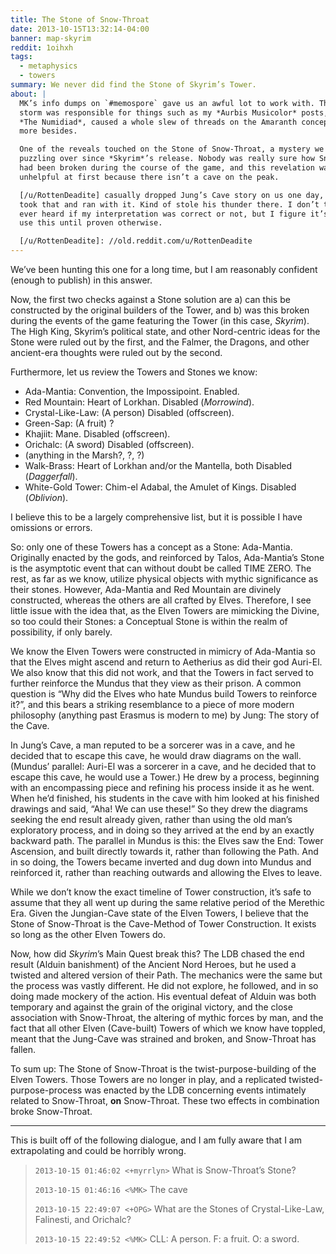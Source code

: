 ```yaml
---
title: The Stone of Snow-Throat
date: 2013-10-15T13:32:14-04:00
banner: map-skyrim
reddit: 1oihxh
tags:
  - metaphysics
  - towers
summary: We never did find the Stone of Skyrim’s Tower.
about: |
  MK’s info dumps on `#memospore` gave us an awful lot to work with. That little
  storm was responsible for things such as my *Aurbis Musicolor* posts, spurred
  *The Numidiad*, caused a whole slew of threads on the Amaranth concept, and
  more besides.

  One of the reveals touched on the Stone of Snow-Throat, a mystery we had been
  puzzling over since *Skyrim*’s release. Nobody was really sure how Snow-Throat
  had been broken during the course of the game, and this revelation was
  unhelpful at first because there isn’t a cave on the peak.

  [/u/RottenDeadite] casually dropped Jung’s Cave story on us one day, and I
  took that and ran with it. Kind of stole his thunder there. I don’t think we
  ever heard if my interpretation was correct or not, but I figure it’s safe to
  use this until proven otherwise.

  [/u/RottenDeadite]: //old.reddit.com/u/RottenDeadite
---
```


We’ve been hunting this one for a long time, but I am reasonably confident
(enough to publish) in this answer.

Now, the first two checks against a Stone solution are a) can this be
constructed by the original builders of the Tower, and b) was this broken during
the events of the game featuring the Tower (in this case, _Skyrim_). The High
King, Skyrim’s political state, and other Nord-centric ideas for the Stone were
ruled out by the first, and the Falmer, the Dragons, and other ancient-era
thoughts were ruled out by the second.

Furthermore, let us review the Towers and Stones we know:

- Ada-Mantia: Convention, the Impossipoint. Enabled.
- Red Mountain: Heart of Lorkhan. Disabled (_Morrowind_).
- Crystal-Like-Law: (A person) Disabled (offscreen).
- Green-Sap: (A fruit) ?
- Khajiit: Mane. Disabled (offscreen).
- Orichalc: (A sword) Disabled (offscreen).
- (anything in the Marsh?, ?, ?)
- Walk-Brass: Heart of Lorkhan and/or the Mantella, both Disabled
  (_Daggerfall_).
- White-Gold Tower: Chim-el Adabal, the Amulet of Kings. Disabled (_Oblivion_).

I believe this to be a largely comprehensive list, but it is possible I have
omissions or errors.

So: only one of these Towers has a concept as a Stone: Ada-Mantia. Originally
enacted by the gods, and reinforced by Talos, Ada-Mantia’s Stone is the
asymptotic event that can without doubt be called TIME ZERO. The rest, as far as
we know, utilize physical objects with mythic significance as their stones.
However, Ada-Mantia and Red Mountain are divinely constructed, whereas the
others are all crafted by Elves. Therefore, I see little issue with the idea
that, as the Elven Towers are mimicking the Divine, so too could their Stones: a
Conceptual Stone is within the realm of possibility, if only barely.

We know the Elven Towers were constructed in mimicry of Ada-Mantia so that the
Elves might ascend and return to Aetherius as did their god Auri-El. We also
know that this did not work, and that the Towers in fact served to further
reinforce the Mundus that they view as their prison. A common question is “Why
did the Elves who hate Mundus build Towers to reinforce it?”, and this bears a
striking resemblance to a piece of more modern philosophy (anything past Erasmus
is modern to me) by Jung: The story of the Cave.

In Jung’s Cave, a man reputed to be a sorcerer was in a cave, and he decided
that to escape this cave, he would draw diagrams on the wall. (Mundus’ parallel:
Auri-El was a sorcerer in a cave, and he decided that to escape this cave, he
would use a Tower.) He drew by a process, beginning with an encompassing piece
and refining his process inside it as he went. When he’d finished, his students
in the cave with him looked at his finished drawings and said, “Aha! We can use
these!” So they drew the diagrams seeking the end result already given, rather
than using the old man’s exploratory process, and in doing so they arrived at
the end by an exactly backward path. The parallel in Mundus is this: the Elves
saw the End: Tower Ascension, and built directly towards it, rather than
following the Path. And in so doing, the Towers became inverted and dug down
into Mundus and reinforced it, rather than reaching outwards and allowing the
Elves to leave.

While we don’t know the exact timeline of Tower construction, it’s safe to
assume that they all went up during the same relative period of the Merethic
Era. Given the Jungian-Cave state of the Elven Towers, I believe that the Stone
of Snow-Throat is the Cave-Method of Tower Construction. It exists so long as
the other Elven Towers do.

Now, how did _Skyrim_’s Main Quest break this? The LDB chased the end result
(Alduin banishment) of the Ancient Nord Heroes, but he used a twisted and
altered version of their Path. The mechanics were the same but the process was
vastly different. He did not explore, he followed, and in so doing made mockery
of the action. His eventual defeat of Alduin was both temporary and against the
grain of the original victory, and the close association with Snow-Throat, the
altering of mythic forces by man, and the fact that all other Elven (Cave-built)
Towers of which we know have toppled, meant that the Jung-Cave was strained and
broken, and Snow-Throat has fallen.

To sum up: The Stone of Snow-Throat is the twist-purpose-building of the Elven
Towers. Those Towers are no longer in play, and a replicated
twisted-purpose-process was enacted by the LDB concerning events intimately
related to Snow-Throat, **on** Snow-Throat. These two effects in combination
broke Snow-Throat.

---

This is built off of the following dialogue, and I am fully aware that I am
extrapolating and could be horribly wrong.

> `2013-10-15 01:46:02 <+myrrlyn>` What is Snow-Throat’s Stone?
>
> `2013-10-15 01:46:16 <%MK>` The cave
>
> `2013-10-15 22:49:07 <+OPG>` What are the Stones of Crystal-Like-Law,
> Falinesti, and Orichalc?
>
> `2013-10-15 22:49:52 <%MK>` CLL: A person. F: a fruit. O: a sword.
